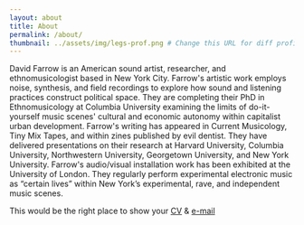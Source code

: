 ```yaml
---
layout: about
title: About
permalink: /about/
thumbnail: ../assets/img/legs-prof.png # Change this URL for diff profile picture
---
```


David Farrow is an American sound artist, researcher, and ethnomusicologist based in New York City. Farrow's artistic work employs noise, synthesis, and field recordings to explore how sound and listening practices construct political space. They are completing their PhD in Ethnomusicology at Columbia University examining the limits of do-it-yourself music scenes' cultural and economic autonomy within capitalist urban development. Farrow's writing has appeared in Current Musicology, Tiny Mix Tapes, and within zines published by evil dentist. They have delivered presentations on their research at Harvard University, Columbia University, Northwestern University, Georgetown University, and New York University. Farrow's audio/visual installation work has been exhibited at the University of London. They regularly perform experimental electronic music as “certain lives” within New York’s experimental, rave, and independent music scenes.


This would be the right place to show your [CV](../assets/pdf/resume_rickgillis2020.pdf) & [e-mail](mailto:certainlives@gmail.com?subject=hey)
